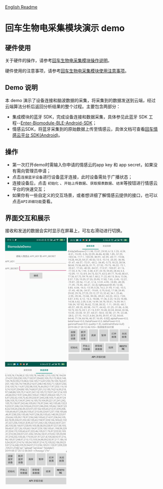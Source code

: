 [English Readme](/README_EN.md)
# 回车生物电采集模块演示 demo

## 硬件使用
关于硬件的操作，请参考[回车生物电采集模块操作说明](https://docs.affectivecloud.com/📲蓝牙采集模块/回车生物电蓝牙采集模块操作说明.html)。

硬件使用的注意事项，请参考[回车生物电采集模块使用注意事项](https://docs.affectivecloud.com/📲蓝牙采集模块/回车蓝牙生物电采集模块使用注意事项.html)。

## Demo 说明

本 demo 演示了设备连接和脑波数据的采集，将采集到的数据发送到云端，经过云端算法分析后返回分析结果的整个过程。主要包含两部分：
* 集成模块的蓝牙 SDK，完成设备连接和数据采集，具体参见此蓝牙 SDK 工程--[Enter-Biomodule-BLE-Android-SDK](https://github.com/EnterTech/Enter-Biomodule-BLE-Android-SDK)；
* 情感云SDK，将蓝牙采集到的原始数据上传至情感云，具体文档可查看[回车情感云平台 SDK(Android)](../README.md)。

## 操作
* 第一次打开demo时需输入你申请的情感云的app key 和 app secret，如果没有需向管理员申请；
* 点击`连接蓝牙设备`进行设备蓝牙连接，此时设备需处于广播状态；
* 连接设备后，点击 `初始化` 、`开始上传数据`、`获取报表数据`、`结束`等按钮进行情感云平台的快速交互；
* 如果你有一些自定义的交互场景，或者想详细了解情感云提供的接口，也可以点击`API详细功能`查看。
## 界面交互和展示

接收和发送的数据会实时显示在屏幕上，可左右滑动进行切换。

<img src="../media/情感云demo.jpeg" width="40%">

<img src="../media/receive.png" width="40%">

<img src="../media/send.png" width="40%">
